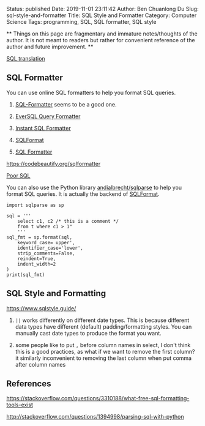 Status: published
Date: 2019-11-01 23:11:42
Author: Ben Chuanlong Du
Slug: sql-style-and-formatter
Title: SQL Style and Formatter
Category: Computer Science
Tags: programming, SQL, SQL formatter, SQL style

**
Things on this page are
fragmentary and immature notes/thoughts of the author.
It is not meant to readers
but rather for convenient reference of the author and future improvement.
**


[SQL translation](https://www.jooq.org/translate/)

## SQL Formatter

You can use online SQL formatters to help you format SQL queries.

1. [SQL-Formatter](https://www.freeformatter.com/sql-formatter.html) seems to be a good one.

2. [EverSQL Query Formatter](https://www.eversql.com/sql-query-formatter/)

1. [Instant SQL Formatter](http://www.dpriver.com/pp/sqlformat.htm)

2. [SQLFormat](https://sqlformat.org/)

3. [SQL Formatter](http://www.sql-format.com/)

https://codebeautify.org/sqlformatter

[Poor SQL](https://poorsql.com/)

You can also use the Python library 
[andialbrecht/sqlparse](https://github.com/andialbrecht/sqlparse)
to help you format SQL queries.
It is actually the backend of [SQLFormat](https://sqlformat.org/).
```
import sqlparse as sp

sql = '''
    select c1, c2 /* this is a comment */
    from t where c1 > 1"
    '''
sql_fmt = sp.format(sql,
    keyword_case= upper',
    identifier_case='lower',
    strip_comments=False,
    reindent=True,
    indent_width=2
)
print(sql_fmt)
```

## SQL Style and Formatting

https://www.sqlstyle.guide/

1. `||` works differently on different date types. 
    This is because different data types have different (default) padding/formatting styles.
    You can manually cast date types to produce the format you want. 

2. some people like to put `,` 
    before column names in select, 
    I don't think this is a good practices, 
    as what if we want to remove the first column? 
    it similarly inconvenient to removing the last column when put comma after column names

## References

https://stackoverflow.com/questions/3310188/what-free-sql-formatting-tools-exist

http://stackoverflow.com/questions/1394998/parsing-sql-with-python
